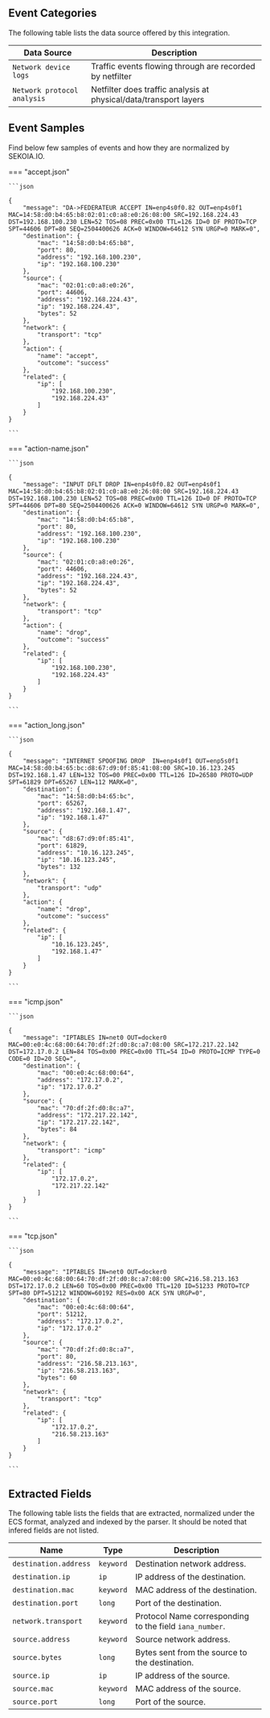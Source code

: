 
## Event Categories


The following table lists the data source offered by this integration.

| Data Source | Description                          |
| ----------- | ------------------------------------ |
| `Network device logs` | Traffic events flowing through are recorded by netfilter |
| `Network protocol analysis` | Netfilter does traffic analysis at physical/data/transport layers |








## Event Samples

Find below few samples of events and how they are normalized by SEKOIA.IO.


=== "accept.json"

    ```json
	
    {
        "message": "DA->FEDERATEUR ACCEPT IN=enp4s0f0.82 OUT=enp4s0f1 MAC=14:58:d0:b4:65:b8:02:01:c0:a8:e0:26:08:00 SRC=192.168.224.43 DST=192.168.100.230 LEN=52 TOS=08 PREC=0x00 TTL=126 ID=0 DF PROTO=TCP SPT=44606 DPT=80 SEQ=2504400626 ACK=0 WINDOW=64612 SYN URGP=0 MARK=0",
        "destination": {
            "mac": "14:58:d0:b4:65:b8",
            "port": 80,
            "address": "192.168.100.230",
            "ip": "192.168.100.230"
        },
        "source": {
            "mac": "02:01:c0:a8:e0:26",
            "port": 44606,
            "address": "192.168.224.43",
            "ip": "192.168.224.43",
            "bytes": 52
        },
        "network": {
            "transport": "tcp"
        },
        "action": {
            "name": "accept",
            "outcome": "success"
        },
        "related": {
            "ip": [
                "192.168.100.230",
                "192.168.224.43"
            ]
        }
    }
    	
	```


=== "action-name.json"

    ```json
	
    {
        "message": "INPUT DFLT DROP IN=enp4s0f0.82 OUT=enp4s0f1 MAC=14:58:d0:b4:65:b8:02:01:c0:a8:e0:26:08:00 SRC=192.168.224.43 DST=192.168.100.230 LEN=52 TOS=08 PREC=0x00 TTL=126 ID=0 DF PROTO=TCP SPT=44606 DPT=80 SEQ=2504400626 ACK=0 WINDOW=64612 SYN URGP=0 MARK=0",
        "destination": {
            "mac": "14:58:d0:b4:65:b8",
            "port": 80,
            "address": "192.168.100.230",
            "ip": "192.168.100.230"
        },
        "source": {
            "mac": "02:01:c0:a8:e0:26",
            "port": 44606,
            "address": "192.168.224.43",
            "ip": "192.168.224.43",
            "bytes": 52
        },
        "network": {
            "transport": "tcp"
        },
        "action": {
            "name": "drop",
            "outcome": "success"
        },
        "related": {
            "ip": [
                "192.168.100.230",
                "192.168.224.43"
            ]
        }
    }
    	
	```


=== "action_long.json"

    ```json
	
    {
        "message": "INTERNET SPOOFING DROP  IN=enp4s0f1 OUT=enp5s0f1 MAC=14:58:d0:b4:65:bc:d8:67:d9:0f:85:41:08:00 SRC=10.16.123.245 DST=192.168.1.47 LEN=132 TOS=00 PREC=0x00 TTL=126 ID=26580 PROTO=UDP SPT=61829 DPT=65267 LEN=112 MARK=0",
        "destination": {
            "mac": "14:58:d0:b4:65:bc",
            "port": 65267,
            "address": "192.168.1.47",
            "ip": "192.168.1.47"
        },
        "source": {
            "mac": "d8:67:d9:0f:85:41",
            "port": 61829,
            "address": "10.16.123.245",
            "ip": "10.16.123.245",
            "bytes": 132
        },
        "network": {
            "transport": "udp"
        },
        "action": {
            "name": "drop",
            "outcome": "success"
        },
        "related": {
            "ip": [
                "10.16.123.245",
                "192.168.1.47"
            ]
        }
    }
    	
	```


=== "icmp.json"

    ```json
	
    {
        "message": "IPTABLES IN=net0 OUT=docker0 MAC=00:e0:4c:68:00:64:70:df:2f:d0:8c:a7:08:00 SRC=172.217.22.142 DST=172.17.0.2 LEN=84 TOS=0x00 PREC=0x00 TTL=54 ID=0 PROTO=ICMP TYPE=0 CODE=0 ID=20 SEQ=",
        "destination": {
            "mac": "00:e0:4c:68:00:64",
            "address": "172.17.0.2",
            "ip": "172.17.0.2"
        },
        "source": {
            "mac": "70:df:2f:d0:8c:a7",
            "address": "172.217.22.142",
            "ip": "172.217.22.142",
            "bytes": 84
        },
        "network": {
            "transport": "icmp"
        },
        "related": {
            "ip": [
                "172.17.0.2",
                "172.217.22.142"
            ]
        }
    }
    	
	```


=== "tcp.json"

    ```json
	
    {
        "message": "IPTABLES IN=net0 OUT=docker0 MAC=00:e0:4c:68:00:64:70:df:2f:d0:8c:a7:08:00 SRC=216.58.213.163 DST=172.17.0.2 LEN=60 TOS=0x00 PREC=0x00 TTL=120 ID=51233 PROTO=TCP SPT=80 DPT=51212 WINDOW=60192 RES=0x00 ACK SYN URGP=0",
        "destination": {
            "mac": "00:e0:4c:68:00:64",
            "port": 51212,
            "address": "172.17.0.2",
            "ip": "172.17.0.2"
        },
        "source": {
            "mac": "70:df:2f:d0:8c:a7",
            "port": 80,
            "address": "216.58.213.163",
            "ip": "216.58.213.163",
            "bytes": 60
        },
        "network": {
            "transport": "tcp"
        },
        "related": {
            "ip": [
                "172.17.0.2",
                "216.58.213.163"
            ]
        }
    }
    	
	```





## Extracted Fields

The following table lists the fields that are extracted, normalized under the ECS format, analyzed and indexed by the parser. It should be noted that infered fields are not listed.

| Name | Type | Description                |
| ---- | ---- | ---------------------------|
|`destination.address` | `keyword` | Destination network address. |
|`destination.ip` | `ip` | IP address of the destination. |
|`destination.mac` | `keyword` | MAC address of the destination. |
|`destination.port` | `long` | Port of the destination. |
|`network.transport` | `keyword` | Protocol Name corresponding to the field `iana_number`. |
|`source.address` | `keyword` | Source network address. |
|`source.bytes` | `long` | Bytes sent from the source to the destination. |
|`source.ip` | `ip` | IP address of the source. |
|`source.mac` | `keyword` | MAC address of the source. |
|`source.port` | `long` | Port of the source. |

